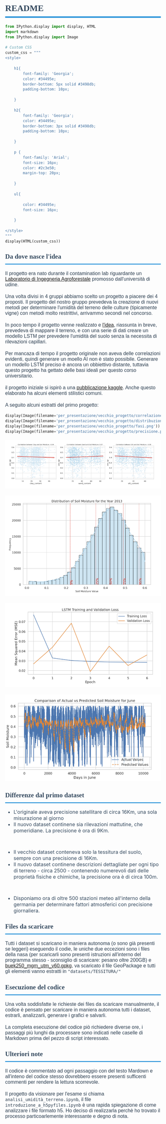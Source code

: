 # README


```python
from IPython.display import display, HTML
import markdown
from IPython.display import Image

# Custom CSS
custom_css = """
<style>

    h1{
        font-family: 'Georgia';
        color: #34495e;
        border-bottom: 5px solid #3498db;
        padding-bottom: 10px;
        
    }

    h2{
        font-family: 'Georgia';
        color: #34495e;
        border-bottom: 3px solid #3498db;
        padding-bottom: 10px;
        
    }
        
    p {
        font-family: 'Arial';
        font-size: 16px;
        color: #2c3e50;
        margin-top: 20px;
        
    }
    
    ul{
    
        color: #34495e;
        font-size: 16px;
    
    }
    
</style>
"""
display(HTML(custom_css))
```



<style>

    h1{
        font-family: 'Georgia';
        color: #34495e;
        border-bottom: 5px solid #3498db;
        padding-bottom: 10px;

    }

    h2{
        font-family: 'Georgia';
        color: #34495e;
        border-bottom: 3px solid #3498db;
        padding-bottom: 10px;

    }

    p {
        font-family: 'Arial';
        font-size: 16px;
        color: #2c3e50;
        margin-top: 20px;

    }

    ul{

        color: #34495e;
        font-size: 16px;

    }

</style>



## Da dove nasce l'idea
Il progetto era nato durante il contamination lab riguardante un <a href="https://www.contaminationlab.it/">Laboratorio di Ingegneria Agroforestale</a> promosso dall'università di udine.

Una volta divisi in 4 gruppi abbiamo scelto un progetto a piacere dei 4 proposti. Il progetto del nostro gruppo prevedeva la creazione di nuovi metodi per determinare l'umidità del terreno delle culture (tipicamente vigne) con metodi molto restrittivi, arrivammo secondi nel concorso.

In poco tempo il progetto venne realizzato e <a href="https://uniudamce-my.sharepoint.com/:v:/g/personal/173000_spes_uniud_it/EaKVPIZ7o0ZBgGZqVkbBr3EB2KAxS60Xpb3q8_QZw4wytA?nav=eyJyZWZlcnJhbEluZm8iOnsicmVmZXJyYWxBcHAiOiJPbmVEcml2ZUZvckJ1c2luZXNzIiwicmVmZXJyYWxBcHBQbGF0Zm9ybSI6IldlYiIsInJlZmVycmFsTW9kZSI6InZpZXciLCJyZWZlcnJhbFZpZXciOiJNeUZpbGVzTGlua0NvcHkifX0&e=mnYkTu">l'idea</a>, riassunta in breve, prevedeva di mappare il terreno, e con una serie di dati creare un modello LSTM per prevedere l'umidità del suolo senza la necessita di rilevazioni capillari.

Per mancaza di tempo il progetto originale non aveva delle correlazioni evidenti, quindi generare un moello AI non è stato possibile. Generare un modello LSTM preciso è ancora un obbiettivo distante, tuttavia questo progetto ha gettato delle basi ideali per questo corso universitario.

il progetto iniziale si ispirò a una <a href="https://www.kaggle.com/code/sathyanarayanrao89/lstm-for-soil-moisture-prediction">pubblicazione kaggle</a>. Anche questo elaborato ha alcuni elementi stilistici comuni.

A seguito alcuni estratti del primo progetto:


```python
display(Image(filename='per_presentazione/vecchio_progetto/correlazione.png'))
display(Image(filename='per_presentazione/vecchio_progetto/distribuzione.png'))
display(Image(filename='per_presentazione/vecchio_progetto/fasi.png'))
display(Image(filename='per_presentazione/vecchio_progetto/precisione.png'))
```


    
![png](README_files/README_3_0.png)
    



    
![png](README_files/README_3_1.png)
    



    
![png](README_files/README_3_2.png)
    



    
![png](README_files/README_3_3.png)
    


## Differenze dal primo dataset
- L'originale aveva precisione satellitare di circa 16Km, una sola misurazione al giorno
- Il nuovo dataset continene sia rilevazioni mattutine, che pomeridiane. La precisione è ora di 9Km.
<br>

- Il vecchio dataset conteneva solo la tessitura del suolo, sempre con una precisione di 16Km.
- Il nuovo dataset continene descrizioni dettagliate per ogni tipo di terreno - circa 2500 - contenendo numerevoli dati delle proprietà fisiche e chimiche, la  precisione ora è di circa 100m.
<br>

- Disponiamo ora di oltre 500 stazioni meteo all'interno della germania per determinare fattori atmosferici con precisione giornaliera.

## Files da scaricare
Tutti i dataset si scaricano in maniera autonoma (o sono già presenti se leggeri) eseguendo il codie, le uniche due eccezioni sono i files della nasa (per scaricarli sono presenti istruzioni all'interno del programma stesso - sconsiglio di scaricare: pesano oltre 200GB) e <a href="https://geoportal.bgr.de/mapapps/resources/apps/geoportal/index.html?lang=de#/datasets/portal/d443a2ac-8eb5-49f7-ad80-bdfa05a96b47">buek250_mgm_utm_v60.gpkg</a>, va scaricato il file GeoPackage e tutti gli elementi vanno estratti in `"datasets/TESSITURA/"`


## Esecuzione del codice
Una volta soddisfatte le richieste dei files da scaricare manualmente, il codice è pensato per scaricare in maniera autonoma tutti i dataset, estrarli, analizzarli, generare i grafici e salvarli.

La completa esecuzione del codice piò richiedere diverse ore, i passaggi più lunghi da processare sono indicati nelle caselle di Markdown prima del pezzo di script interessato.

## Ulteriori note
Il codice è commentato ad ogni passaggio con del testo Mardown e all'inteno del codice stesso dovrebbero essere presenti sufficenti commenti per rendere la lettura scorrevole.

Il progetto da visionare per l'esame si chiama `analisi_umidità_terreno.ipynb`, il file `introduzione_a_h5pyfiles.ipynb` è una rapida spiegazione di come analizzare i file formato h5. Ho deciso di realizzarla perchè ho trovato il processo particoarlemente interessante e degno di nota.
